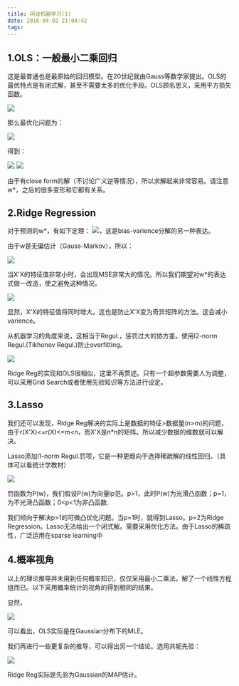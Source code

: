 ```yaml
---
title: 闲谈机器学习(1)
date: 2016-04-02 21:04:42
tags:
---
```

## 1.OLS：一般最小二乘回归
这是最普通也是最原始的回归模型。在20世纪就由Gauss等数学家提出。OLS的最优特点是有闭式解，甚至不需要太多的优化手段。OLS顾名思义，采用平方损失函数。

<img src="http://7xs6jl.com1.z0.glb.clouddn.com/3.23.1.gif" />

那么最优化问题为：

<img src="http://7xs6jl.com1.z0.glb.clouddn.com/3.23.2.gif"   />

得到：

<img src="http://7xs6jl.com1.z0.glb.clouddn.com/3.23.3.gif"   />

<img src="http://7xs6jl.com1.z0.glb.clouddn.com/3.23.4.gif"  />

由于有close form的解（不讨论广义逆等情况），所以求解起来非常容易。请注意w*，之后的很多变形和它都有关系。

## 2.Ridge Regression
对于预测的w*，有如下定理：
<img src="http://7xs6jl.com1.z0.glb.clouddn.com/3.23.5.gif"   />，这是bias-varience分解的另一种表达。

由于w是无偏估计（Gauss-Markov），所以：

<img src="http://7xs6jl.com1.z0.glb.clouddn.com/3.23.6.gif"  />

当X'X的特征值非常小时，会出现MSE非常大的情况。所以我们期望对w*的表达式做一改造，使之避免这种情况。

<img src="http://7xs6jl.com1.z0.glb.clouddn.com/3.23.7.gif"  />

显然，X'X的特征值将同时增大。这也是防止X'X变为奇异矩阵的方法。这会减小varience。

从机器学习的角度来说，这相当于Regul.，惩罚过大的协方差。使用l2-norm Regul.(Tikhonov Regul.)防止overfitting。

<img src="http://7xs6jl.com1.z0.glb.clouddn.com/3.23.8.png"   />

Ridge Reg的实现和OLS很相似，这里不再赘述。只有一个超参数需要人为调整，可以采用Grid Search或者使用先验知识等方法进行设定。

## 3.Lasso
我们还可以发现，Ridge Reg解决的实际上是数据的特征>数据量(n>m)的问题，由于r(X'X)<=r(X)<=m<n，而X'X是n*n的矩阵。所以减少数据的维数就可以解决。

Lasso添加l1-norm Regul.罚项，它是一种更趋向于选择稀疏解的线性回归。（具体可以看统计学教材）

<img src="http://7xs6jl.com1.z0.glb.clouddn.com/3.23.9.png"   />

罚函数为P(w)，我们假设P(w)为向量lp范。p>1，此时P(w)为光滑凸函数；p=1，为不光滑凸函数；0<p<1为非凸函数.

我们倾向于解决p>1的可微凸优化问题。当p=1时，就得到Lasso。p=2为Ridge Regression。Lasso无法给出一个闭式解。需要采用优化方法。由于Lasso的稀疏性，广泛运用在sparse learning中

## 4.概率视角
以上的理论推导并未用到任何概率知识，仅仅采用最小二乘法，解了一个线性方程组而已。以下采用概率统计的视角的得到相同的结果。

显然，

<img src="http://7xs6jl.com1.z0.glb.clouddn.com/4.24.1.gif"   />

可以看出，OLS实际是在Gaussian分布下的MLE。

我们再进行一些更复杂的推导，可以得出另一个结论。选用共轭先验：

<img src="http://7xs6jl.com1.z0.glb.clouddn.com/4.24.2.gif"   />

Ridge Reg实际是先验为Gaussian的MAP估计。

